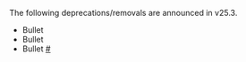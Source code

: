 The following deprecations/removals are announced in v25.3.

- Bullet
- Bullet
- Bullet
 [#][#]

[#]: https://github.com/cockroachdb/cockroach/pull/
[#]: https://github.com/cockroachdb/cockroach/pull/
[#]: https://github.com/cockroachdb/cockroach/pull/